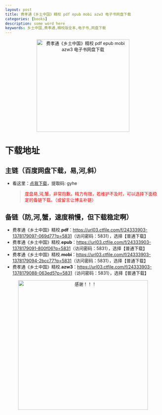 ```yaml
---
layout: post
title: 费孝通《乡土中国》精校 pdf epub mobi azw3 电子书网盘下载
categories: [books]
description: some word here
keywords: 乡土中国,费孝通,精校版全本,电子书,网盘下载
---
```


<div align="center"><img src="https://qweree.cn/wp-content/uploads/2024/10/xiang-tu-zhong-guo-tuya.jpg" alt="费孝通《乡土中国》精校 pdf epub mobi azw3 电子书网盘下载" width="300px" height="auto"></div>

# 下载地址

## 主链（百度网盘下载，易,河,斜）

- 看这里：[点我下载](https://pan.baidu.com/s/1iMXUbSbtZQZjDcqDmnWUyw?pwd=gyhe)，提取码: gyhe

  > <p style="color:red" >度盘易,河,蟹，非常抱歉。精力有限，若维护不及时，可以选择下面稳定的备链下载。（或留言让博主补链）</p>

## 备链（防,河,蟹，速度稍慢，但下载稳定啊）

- 费孝通《乡土中国》精校.**pdf**：<https://url03.ctfile.com/f/24333903-1378179097-069d77?p=5831>（访问密码：5831），选择【普通下载】
- 费孝通《乡土中国》精校.**epub**：<https://url03.ctfile.com/f/24333903-1378179091-800f06?p=5831>（访问密码：5831），选择【普通下载】
- 费孝通《乡土中国》精校.**mobi**：<https://url03.ctfile.com/f/24333903-1378179094-2bcc77?p=5831>（访问密码：5831），选择【普通下载】
- 费孝通《乡土中国》精校.**azw3**：<https://url03.ctfile.com/f/24333903-1378179088-063ed5?p=5831>（访问密码：5831），选择【普通下载】

<div align="center"><img src="https://pic.imgdb.cn/item/661246bf68eb935713c7f81c.gif" alt="感谢！！！" width="420px" height="auto"/></div>
